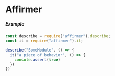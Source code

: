 # Affirmer

##### Example

```javascript
const describe = require("affirmer").describe;
const it = require("affirmer").it;

describe("SomeModule", () => {
  it("a piece of behavior", () => {
    console.assert(true)
  })
})
```